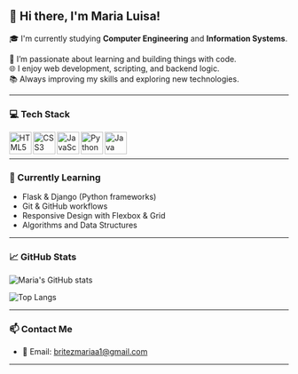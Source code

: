 ## 👋 Hi there, I'm Maria Luisa!

🎓 I'm currently studying **Computer Engineering** and **Information Systems**.

🧠 I’m passionate about learning and building things with code.  
🌐 I enjoy web development, scripting, and backend logic.  
📚 Always improving my skills and exploring new technologies.

---

### 💻 Tech Stack

<img align="left" alt="HTML5" width="40px" src="https://cdn.jsdelivr.net/gh/devicons/devicon/icons/html5/html5-original.svg" />
<img align="left" alt="CSS3" width="40px" src="https://cdn.jsdelivr.net/gh/devicons/devicon/icons/css3/css3-original.svg" />
<img align="left" alt="JavaScript" width="40px" src="https://cdn.jsdelivr.net/gh/devicons/devicon/icons/javascript/javascript-original.svg" />
<img align="left" alt="Python" width="40px" src="https://cdn.jsdelivr.net/gh/devicons/devicon/icons/python/python-original.svg" />
<img align="left" alt="Java" width="40px" src="https://cdn.jsdelivr.net/gh/devicons/devicon/icons/java/java-original.svg" />

<br/><br/>

---

### 🌱 Currently Learning

- Flask & Django (Python frameworks)
- Git & GitHub workflows
- Responsive Design with Flexbox & Grid
- Algorithms and Data Structures

---

### 📈 GitHub Stats

![Maria's GitHub stats](https://github-readme-stats.vercel.app/api?username=britezlmaria&show_icons=true&theme=dracula)

![Top Langs](https://github-readme-stats.vercel.app/api/top-langs/?username=britezlmaria&layout=compact&theme=dracula)

---

### 📫 Contact Me

- 💌 Email: britezmariaa1@gmail.com

---

